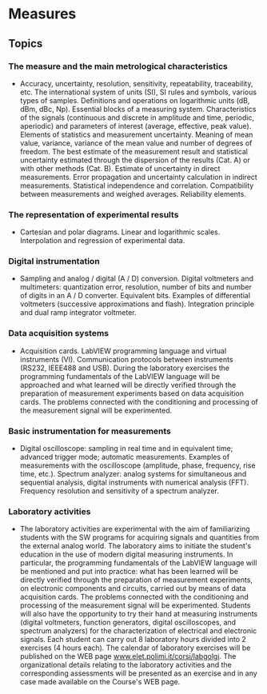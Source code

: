# Measures

## Topics

### The measure and the main metrological characteristics
- Accuracy, uncertainty, resolution, sensitivity, repeatability, traceability, etc. The international system of units (SI), SI rules and symbols, various types of samples. Definitions and operations on logarithmic units (dB, dBm, dBc, Np). Essential blocks of a measuring system. Characteristics of the signals (continuous and discrete in amplitude and time, periodic, aperiodic) and parameters of interest (average, effective, peak value).
Elements of statistics and measurement uncertainty. Meaning of mean value, variance, variance of the mean value and number of degrees of freedom. The best estimate of the measurement result and statistical uncertainty estimated through the dispersion of the results (Cat. A) or with other methods (Cat. B). Estimate of uncertainty in direct measurements. Error propagation and uncertainty calculation in indirect measurements. Statistical independence and correlation. Compatibility between measurements and weighed averages. Reliability elements.

### The representation of experimental results
- Cartesian and polar diagrams. Linear and logarithmic scales. Interpolation and regression of experimental data.

### Digital instrumentation
- Sampling and analog / digital (A / D) conversion. Digital voltmeters and multimeters: quantization error, resolution, number of bits and number of digits in an A / D converter. Equivalent bits. Examples of differential voltmeters (successive approximations and flash). Integration principle and dual ramp integrator voltmeter.

### Data acquisition systems
- Acquisition cards. LabVIEW programming language and virtual instruments (VI). Communication protocols between instruments (RS232, IEEE488 and USB). During the laboratory exercises the programming fundamentals of the LabVIEW language will be approached and what learned will be directly verified through the preparation of measurement experiments based on data acquisition cards. The problems connected with the conditioning and processing of the measurement signal will be experimented.

### Basic instrumentation for measurements
- Digital oscilloscope: sampling in real time and in equivalent time; advanced trigger mode; automatic measurements. Examples of measurements with the oscilloscope (amplitude, phase, frequency, rise time, etc.). Spectrum analyzer: analog systems for simultaneous and sequential analysis, digital instruments with numerical analysis (FFT). Frequency resolution and sensitivity of a spectrum analyzer.

### Laboratory activities
- The laboratory activities are experimental with the aim of familiarizing students with the SW programs for acquiring signals and quantities from the external analog world. The laboratory aims to initiate the student's education in the use of modern digital measuring instruments. In particular, the programming fundamentals of the LabVIEW language will be mentioned and put into practice: what has been learned will be directly verified through the preparation of measurement experiments, on electronic components and circuits, carried out by means of data acquisition cards. The problems connected with the conditioning and processing of the measurement signal will be experimented. Students will also have the opportunity to try their hand at measuring instruments (digital voltmeters, function generators, digital oscilloscopes, and spectrum analyzers) for the characterization of electrical and electronic signals. Each student can carry out 8 laboratory hours divided into 2 exercises (4 hours each). The calendar of laboratory exercises will be published on the WEB page www.elet.polimi.it/corsi/labgolgi. The organizational details relating to the laboratory activities and the corresponding assessments will be presented as an exercise and in any case made available on the Course's WEB page.
